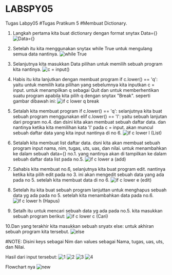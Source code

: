 # LABSPY05
Tugas Labpy05
#Tugas Pratikum 5
#Membuat Dictionary.

1. Langkah pertama kita buat dictionary dengan format snytax Data={}
![Data={}](https://user-images.githubusercontent.com/56884391/70288932-d5420c00-1805-11ea-8340-5e225f45b39b.png)

2. Setelah itu kita menggunakan snytax while True untuk mengulang semua data nantinya.
![while True](https://user-images.githubusercontent.com/56884391/70288948-d83cfc80-1805-11ea-9616-0a7815b3bccd.png)

3. Selanjutnya kita masukkan Data pilihan untuk memilih sebuah program kita nantinya.
![c = input()](https://user-images.githubusercontent.com/56884391/70288931-d4a97580-1805-11ea-8d54-e4c0164548cd.png)

4. Habis itu kita lanjutkan dengan membuat program if c.lower() == 'q':
  yaitu untuk memilih kata pilihan yang sebelumnya kita inputkan c = input. untuk menampilkan q sebagai Quit dan untuk memberhentikan suatu program apabila kita pilih q dengan snytax "Break". seperti gambar dibawah ini:
  ![if c lower q break](https://user-images.githubusercontent.com/56884391/70288945-d7a46600-1805-11ea-9380-699323a45492.png)

5. Setalah kita membuat program if c.lower() == 'q':
  selanjutnya kita buat sebuah program menggunakan elif c.lower() == 'l':
 yaitu sebuah lanjutan dari program no.4. dan dsini kita akan membuat sebuah daftar data. dan nantinya ketika kita memilihan kata 'l' pada c = input. akan muncul sebuah daftar data yang kita input nantinya di no 6.
 ![if c lower l (List)](https://user-images.githubusercontent.com/56884391/70288943-d70bcf80-1805-11ea-9073-bfd146294e5a.png)
 
6. Setalah kita membuat list daftar data. dsni kita akan membuat sebuah program input nama, nim, tugas, uts, uas, dan nilai. untuk menambahkan ke dalam sebuah data={} no.1. yang nantinya akan di tampilkan ke dalam sebuah daftar data list pada no.5.
![if c lower a (add)](https://user-images.githubusercontent.com/56884391/70288936-d5daa280-1805-11ea-8eb2-d194ab9422ce.png)

7. Sahabis kita membuat no.6, selanjutnya kita buat program edit. nantinya ketika kita pilih edit pada no 3. ini akan mengedit sebuah data yang ada pada no 5. setelah kita membuat data di no 6.
![if c lower e (edit)](https://user-images.githubusercontent.com/56884391/70288940-d6733900-1805-11ea-942f-a462d6cda49e.png)

8. Setelah itu kita buat sebuah program lanjuttan untuk menghapus sebuah data yg ada pada no 5. setelah kita menambahkan data pada no.6.
![if c lower h (Hapus)](https://user-images.githubusercontent.com/56884391/70288941-d70bcf80-1805-11ea-83f9-295f6004a3e0.png)

9. Setalh itu untuk mencari sebuah data yg ada pada no.5. kita masukkan sebuah program berikut:
![if c lower c (Cari)](https://user-images.githubusercontent.com/56884391/70288937-d5daa280-1805-11ea-8424-9395e00e18ed.png)

10.Dan yang terakhir kita masukkan sebuah snyatx else: untuk akhiran sebuah program kita tersebut.
![else](https://user-images.githubusercontent.com/56884391/70288934-d5420c00-1805-11ea-99a3-24964d5e1745.png)

#NOTE: Disini keys sebagai Nim dan values sebagai Nama, tugas, uas, uts, dan Nilai.

Hasil dari input tersebut:
![1](https://user-images.githubusercontent.com/56884391/70294119-14c42480-1815-11ea-9cb5-73dfe97ba28b.png)
![2](https://user-images.githubusercontent.com/56884391/70294122-155cbb00-1815-11ea-856b-37a65533716b.png)
![3](https://user-images.githubusercontent.com/56884391/70294123-155cbb00-1815-11ea-9777-d69e9808686c.png)
![4](https://user-images.githubusercontent.com/56884391/70294124-15f55180-1815-11ea-81f9-4a96a9281f2d.png)


Flowchart nya
![new](https://user-images.githubusercontent.com/56884391/70382479-75776c80-198f-11ea-8c4d-327dd2f86aeb.png)
